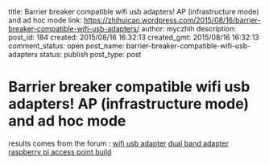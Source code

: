 title: Barrier breaker compatible wifi usb adapters!  AP (infrastructure mode) and ad hoc mode
link: https://zhihuicao.wordpress.com/2015/08/16/barrier-breaker-compatible-wifi-usb-adapters/
author: myczhih
description: 
post_id: 184
created: 2015/08/16 16:32:13
created_gmt: 2015/08/16 16:32:13
comment_status: open
post_name: barrier-breaker-compatible-wifi-usb-adapters
status: publish
post_type: post

# Barrier breaker compatible wifi usb adapters!  AP (infrastructure mode) and ad hoc mode

results comes from the forum : [wifi usb adapter](https://forum.openwrt.org/viewtopic.php?id=56718) [dual band adapter](https://forum.openwrt.org/viewtopic.php?id=48248) [ raspberry pi access point build](https://www.raspberrypi.org/forums/viewtopic.php?f=36&t=76604)